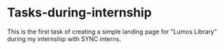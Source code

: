 # Tasks-during-internship
This is the first task of creating a simple landing page for "Lumos Library" during my internship with SYNC interns.
